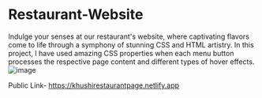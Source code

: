# Restaurant-Website
Indulge your senses at our restaurant's website, where captivating flavors come to life through a symphony of stunning CSS and HTML artistry. In this project, I have used amazing CSS properties when each menu button processes the respective page content and  different types of hover effects.
![image](https://github.com/kmishraa/Resturant-Website/assets/104066423/350d87ef-2484-4673-94e7-5020751837c1)

Public Link- https://khushirestaurantpage.netlify.app



